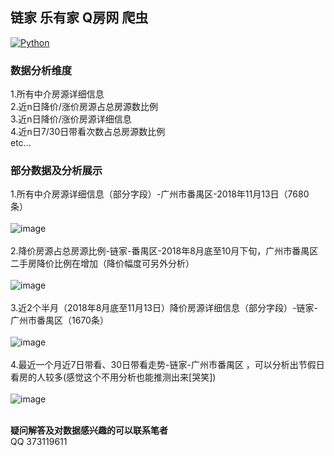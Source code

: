 ## 链家 乐有家 Q房网 爬虫<br>
[![Python](https://img.shields.io/badge/Python-3.6%2B-brightgreen.svg)](https://www.python.org)<br>

### 数据分析维度<br>
1.所有中介房源详细信息<br>
2.近n日降价/涨价房源占总房源数比例<br>
3.近n日降价/涨价房源详细信息<br>
4.近n日7/30日带看次数占总房源数比例<br>
etc...<br>
### 部分数据及分析展示<br>
1.所有中介房源详细信息（部分字段）-广州市番禺区-2018年11月13日（7680条）<br>
<br>
![image](https://github.com/roytian1217/apartment/blob/master/screenshots/apt-all.png)<br>
<br>
2.降价房源占总房源比例-链家-番禺区-2018年8月底至10月下旬，广州市番禺区二手房降价比例在增加（降价幅度可另外分析）<br>
<br>
![image](https://github.com/roytian1217/apartment/blob/master/screenshots/price-down-rate.png)<br>
<br>
3.近2个半月（2018年8月底至11月13日）降价房源详细信息（部分字段）-链家-广州市番禺区（1670条）<br>
<br>
![image](https://github.com/roytian1217/apartment/blob/master/screenshots/price-down-lianjia.png)<br>
<br>
4.最近一个月近7日带看、30日带看走势-链家-广州市番禺区 ，可以分析出节假日看房的人较多(感觉这个不用分析也能推测出来[哭笑])<br>
<br>
![image](https://github.com/roytian1217/apartment/blob/master/screenshots/check-rate.png)<br>
<br>

**疑问解答及对数据感兴趣的可以联系笔者**<br>
QQ 373119611